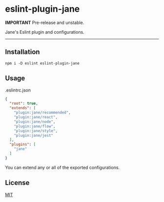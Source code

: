 # eslint-plugin-jane

**IMPORTANT** Pre-release and unstable.

Jane's Eslint plugin and configurations.

--------

## Installation

`npm i -D eslint eslint-plugin-jane`

## Usage

.eslintrc.json
```json
{
  "root": true,
  "extends": [
    "plugin:jane/recommended",
    "plugin:jane/react",
    "plugin:jane/node",
    "plugin:jane/flow",
    "plugin:jane/style",
    "plugin:jane/jest"
  ],
  "plugins": [
    "jane"
  ]
}
```

You can extend any or all of the exported configurations.

## License

[MIT](./LICENSE.md)

